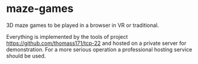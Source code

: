 # maze-games
3D maze games to be played in a browser in VR or traditional.

Everything is implemented by the tools of project https://github.com/thomass171/tcp-22 and hosted on a private server for demonstration. For a more serious
operation a professional hosting service should be used.
